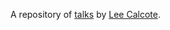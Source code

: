 A repository of [talks](http://calcotestudios.com) by [Lee Calcote](http://blog.gingergeek.com/about).

